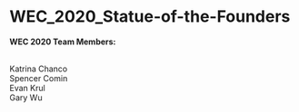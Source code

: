 # WEC_2020_Statue-of-the-Founders
<b> WEC 2020 
Team Members:</b>

<br> Katrina Chanco
<br> Spencer Comin
<br> Evan Krul
<br> Gary Wu
